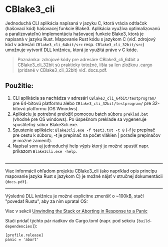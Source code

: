 # CBlake3_cli
Jednoduchá CLI aplikácia napísaná v jazyku C, ktorá vrácia odtlačok (hašovací kód) hašovacej funkcie Blake3. Aplikácia využíva optimalizovanú a paralizovateľnú implementáciu hašovacej funkcie Blake3, ktorá je napísaná v jazyku Rust. Mapovanie Rust kódu s jazykom C (viď. zdrojový kód v adresári `CBlake3_cli_64bit/src` resp. `CBlake3_cli_32bit/src`) umožnuje vytvoriť DLL knižnicu, ktorá je využitá práve v C kóde.

> Poznámka: zdrojové kódy pre adresáre CBlake3_cli_64bit a CBlake3_cli_32bit sú prakticky totožné, líšia sa len zložkou .cargo (pridané v CBlake3_cli_32bit) viď. docs.pdf.

## Použitie:

1) CLI aplikácia sa nachádza v adresári `CBlake3_cli_64bit/testprogram/` pre 64-bitovú platformu alebo `CBlake3_cli_32bit/testprogram/` pre 32-bitovú platformu (OS Winodws).
2) Aplikáciu je potrebné preložiť pomocou batch súboru `preklad.bat` (vhodné pre OS windows). Po úspešnom preklade sa vygeneruje spustiteľný súbor Blake3cli.exe.
3) Spustenie aplikácie: `Blake3cli.exe -f test3.txt -t 8` (-f je prepínač pre cestu k súboru, -t je prepínač na počet vlákien | poradie prepínačov je možné zameniť).
4) Napísal som aj jednoduchý help výpis ktorý je možné spustiť napr. príkazom `Blake3cli.exe -help`.
<br><br>

----
Viac informácií ohľadom projektu CBlake3_cli (ako napríklad opis princípu mapovanie jazyka Rust s jazykom C) je možné nájsť v stručnej dokumentácii (`docs.pdf`).


---
Výslednú DLL knižnicu je možné explicitne zmenšiť o ~100kB, stačí "povedať Rustu", aby za ním upratal OS: 

Viac v sekcii [Unwinding the Stack or Aborting in Response to a Panic](https://doc.rust-lang.org/book/ch09-01-unrecoverable-errors-with-panic.html#unwinding-the-stack-or-aborting-in-response-to-a-panic)  

Stači pridať týchto pár riadkov do Cargo.toml (napr. pod sekciu `[build-dependencies]`):  

```
[profile.release]  
panic = 'abort'  
```
